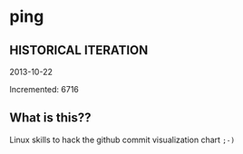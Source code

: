 # ping

## HISTORICAL ITERATION
2013-10-22

Incremented: 6716

## What is this?? 
Linux skills to hack the github commit visualization chart `;-)`
